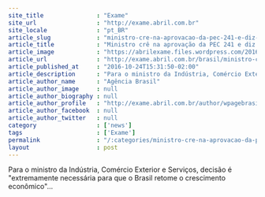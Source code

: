 ```yaml
---
site_title               : "Exame"
site_url                 : "http://exame.abril.com.br"
site_locale              : "pt_BR"
article_slug             : "ministro-cre-na-aprovacao-da-pec-241-e-diz-que-economia-crescera"
article_title            : "Ministro crê na aprovação da PEC 241 e diz que economia crescerá"
article_image            : "https://abrilexame.files.wordpress.com/2016/10/ministro.jpg?quality=70&strip=all&w=735"
article_url              : "http://exame.abril.com.br/brasil/ministro-cre-na-aprovacao-da-pec-241-e-diz-que-economia-crescera/"
article_published_at     : "2016-10-24T15:31:50-02:00"
article_description      : "Para o ministro da Indústria, Comércio Exterior e Serviços, decisão é 'extremamente necessária para que o Brasil retome o crescimento econômico'..."
article_author_name      : "Agência Brasil"
article_author_image     : null
article_author_biography : null
article_author_profile   : "http://exame.abril.com.br/author/wpagebrasil/"
article_author_facebook  : null
article_author_twitter   : null
category                 : ['news']
tags                     : ['Exame']
permalink                : "/:categories/ministro-cre-na-aprovacao-da-pec-241-e-diz-que-economia-crescera/"
layout                   : post
---
```


Para o ministro da Indústria, Comércio Exterior e Serviços, decisão é "extremamente necessária para que o Brasil retome o crescimento econômico"...
